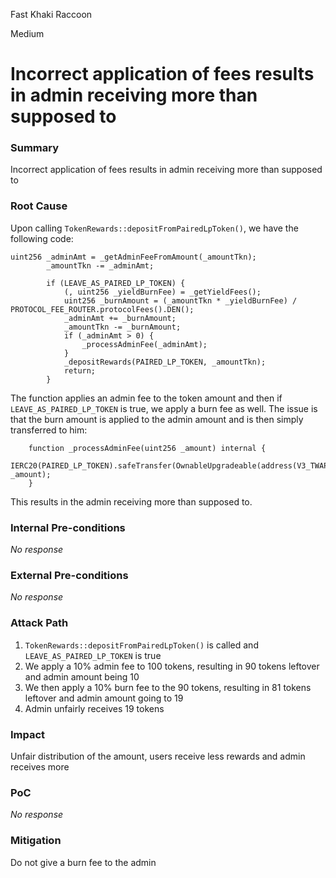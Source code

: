 Fast Khaki Raccoon

Medium

# Incorrect application of fees results in admin receiving more than supposed to

### Summary

Incorrect application of fees results in admin receiving more than supposed to

### Root Cause

Upon calling `TokenRewards::depositFromPairedLpToken()`, we have the following code:
```solidity
uint256 _adminAmt = _getAdminFeeFromAmount(_amountTkn);
        _amountTkn -= _adminAmt;

        if (LEAVE_AS_PAIRED_LP_TOKEN) {
            (, uint256 _yieldBurnFee) = _getYieldFees();
            uint256 _burnAmount = (_amountTkn * _yieldBurnFee) / PROTOCOL_FEE_ROUTER.protocolFees().DEN();
            _adminAmt += _burnAmount;
            _amountTkn -= _burnAmount;
            if (_adminAmt > 0) {
                _processAdminFee(_adminAmt);
            }
            _depositRewards(PAIRED_LP_TOKEN, _amountTkn);
            return;
        }
```
The function applies an admin fee to the token amount and then if `LEAVE_AS_PAIRED_LP_TOKEN` is true, we apply a burn fee as well. The issue is that the burn amount is applied to the admin amount and is then simply transferred to him:
```solidity
    function _processAdminFee(uint256 _amount) internal {
        IERC20(PAIRED_LP_TOKEN).safeTransfer(OwnableUpgradeable(address(V3_TWAP_UTILS)).owner(), _amount);
    }
```
This results in the admin receiving more than supposed to.

### Internal Pre-conditions

_No response_

### External Pre-conditions

_No response_

### Attack Path

1. `TokenRewards::depositFromPairedLpToken()` is called and `LEAVE_AS_PAIRED_LP_TOKEN` is true
2. We apply a 10% admin fee to 100 tokens, resulting in 90 tokens leftover and admin amount being 10
3. We then apply a 10% burn fee to the 90 tokens, resulting in 81 tokens leftover and admin amount going to 19
4. Admin unfairly receives 19 tokens

### Impact

Unfair distribution of the amount, users receive less rewards and admin receives more

### PoC

_No response_

### Mitigation

Do not give a burn fee to the admin